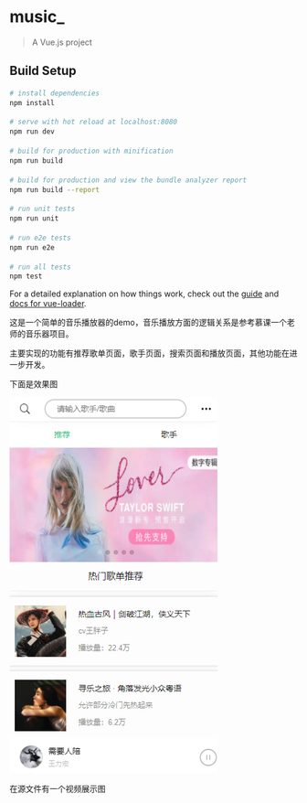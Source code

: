 # music_

> A Vue.js project

## Build Setup

``` bash
# install dependencies
npm install

# serve with hot reload at localhost:8080
npm run dev

# build for production with minification
npm run build

# build for production and view the bundle analyzer report
npm run build --report

# run unit tests
npm run unit

# run e2e tests
npm run e2e

# run all tests
npm test
```

For a detailed explanation on how things work, check out the [guide](http://vuejs-templates.github.io/webpack/) and [docs for vue-loader](http://vuejs.github.io/vue-loader).





这是一个简单的音乐播放器的demo，音乐播放方面的逻辑关系是参考慕课一个老师的音乐器项目。

主要实现的功能有推荐歌单页面，歌手页面，搜索页面和播放页面，其他功能在进一步开发。

下面是效果图

![1565618566570](https://github.com/mokice/vue-demo/blob/master/1565618566570.png)






在源文件有一个视频展示图








